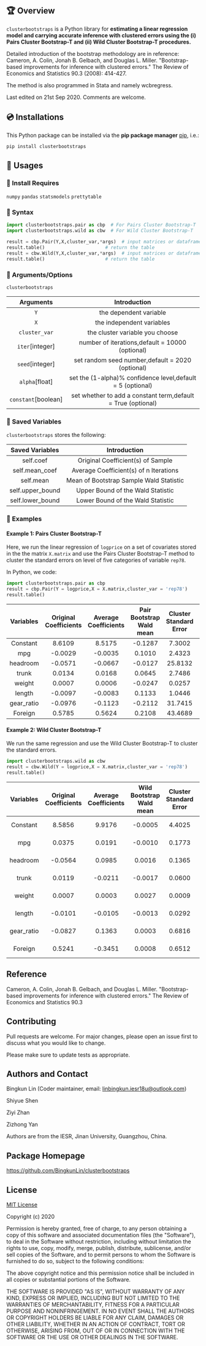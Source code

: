 ## 🏆 Overview

`clusterbootstraps` is a Python library for **estimating a linear regression model and carrying accurate inference with clustered errors using the (i) Pairs Cluster Bootstrap-T and (ii) Wild Cluster Bootstrap-T procedures.**

Detailed introduction of the bootstrap methodology are in reference: Cameron, A. Colin, Jonah B. Gelbach, and Douglas L. Miller. "Bootstrap-based improvements for inference with clustered errors." The Review of Economics and Statistics 90.3 (2008): 414-427.

The method is also programmed in Stata and namely wcbregress.

Last edited on 21st Sep 2020. Comments are welcome. 

## 💿 Installations

This Python package can be installed via the **pip package manager** [pip](https://pip.pypa.io/en/stable/), i.e.:

```bash
pip install clusterbootstraps
```


## 🎷 Usages

### 🎷 Install Requires
`numpy` `pandas`  `statsmodels` `prettytable`

### 🎷 Syntax
```python
import clusterbootstraps.pair as cbp  # For Pairs Cluster Bootstrap-T
import clusterbootstraps.wild as cbw  # For Wild Cluster Bootstrap-T

result = cbp.Pair(Y,X,cluster_var,*args)  # input matrices or dataframes
result.table()                      # return the table
result = cbw.Wild(Y,X,cluster_var,*args)  # input matrices or dataframes
result.table()                      # return the table
```         
### 🎷 Arguments/Options
`clusterbootstraps`

Arguments|Introduction
:---:|:---:
`Y`|the dependent variable
`X`|the independent variables
`cluster_var`|the cluster variable you choose
`iter`[integer]|number of iterations,default = 10000 (optional)
`seed`[integer]|set random seed number,default = 2020 (optional)
`alpha`[float]|set the (1-alpha)% confidence level,default = 5 (optional)
`constant`[boolean]|set whether to add a constant term,default = True (optional)

### 🎷 Saved Variables
`clusterbootstraps` stores the following:

Saved Variables|Introduction
:---:|:---:
self.coef|Original Coefficient(s) of Sample
self.mean_coef|Average Coefficient(s) of n Iterations
self.mean|Mean of Bootstrap Sample Wald Statistic
self.upper_bound|Upper Bound of the Wald Statistic
self.lower_bound|Lower Bound of the Wald Statistic

### 🎷 Examples

#### Example 1: Pairs Cluster Bootstrap-T
Here, we run the linear regression of `logprice` on a set of covariates stored in the the matrix `X.matrix` and use the Pairs Cluster Bootstrap-T method to cluster the standard errors on level of five categories of variable `rep78`. 

In Python, we code:

```python
import clusterbootstraps.pair as cbp
result = cbp.Pair(Y = logprice,X = X.matrix,cluster_var = 'rep78')
result.table() 
```
Variables  | Original Coefficients | Average Coefficients | Pair Bootstrap Wald mean | Cluster Standard Error | Confidence Interval 
:---:|:---:|:---:|:---:|:---:|:---:
Constant|8.6109|8.5175|-0.1287|7.3002|[-2.2901,0.5436] 
mpg|-0.0029|-0.0035|0.1010|2.4323|[-2.5909,1.3779]   
headroom|-0.0571|-0.0667|-0.0127|25.8132|[-1.2115,1.0439]  
trunk|0.0134|0.0168|0.0645|2.7486|[-0.4213,1.1609]   
weight|0.0007|0.0006|-0.0247|0.0257|[-1.6886,2.6269]   
length|-0.0097|-0.0083|0.1133|1.0446|[-0.4850,0.8579]   
gear_ratio|-0.0976|-0.1123|-0.2112|31.7415|[-1.0551,0.6560]   
Foreign|0.5785|0.5624|0.2108|43.4689|[-0.5486,1.3473]

#### Example 2: Wild Cluster Bootstrap-T
We run the same regression and use the Wild Cluster Bootstrap-T to cluster the standard errors.

```python
import clusterbootstraps.wild as cbw
result = cbw.Wild(Y = logprice,X = X.matrix,cluster_var = 'rep78')
result.table() 
```
Variables  | Original Coefficients | Average Coefficients | Wild Bootstrap Wald mean | Cluster Standard Error | Confidence Interval 
:---:|:---:|:---:|:---:|:---:|:---:
Constant|8.5856|9.9176|-0.0005|4.4025|[-0.4649, 0.4647] 
mpg|0.0375|0.0191|-0.0010|0.1773|[-0.4189, 0.4291]  
headroom|-0.0564|0.0985|0.0016|0.1365|[-0.3862, 0.3843]  
trunk|0.0119|-0.0211|-0.0017|0.0600|[-0.3365, 0.3335]   
weight|0.0007|0.0003|0.0027|0.0009|[-0.4297, 0.4361]  
length|-0.0101|-0.0105|-0.0013|0.0292|[-0.4131, 0.4112]  
gear_ratio|-0.0827|0.1363|0.0003|0.6816|[-0.4283, 0.4262]  
Foreign|0.5241|-0.3451|0.0008|0.6512|[-0.3800, 0.3930]  


## Reference
Cameron, A. Colin, Jonah B. Gelbach, and Douglas L. Miller. "Bootstrap-based improvements for inference with clustered errors." The Review of Economics and Statistics 90.3


## Contributing
Pull requests are welcome. For major changes, please open an issue first to discuss what you would like to change.

Please make sure to update tests as appropriate.

## Authors and Contact
Bingkun Lin (Coder maintainer, email: linbingkun.iesr18u@outlook.com)

Shiyue Shen 

Ziyi Zhan 

Zizhong Yan

Authors are from the IESR, Jinan University, Guangzhou, China.

## Package Homepage
https://github.com/BingkunLin/clusterbootstraps


## License
[MIT License](https://choosealicense.com/licenses/mit/)

Copyright (c) 2020 

Permission is hereby granted, free of charge, to any person obtaining a copy
of this software and associated documentation files (the "Software"), to deal
in the Software without restriction, including without limitation the rights
to use, copy, modify, merge, publish, distribute, sublicense, and/or sell
copies of the Software, and to permit persons to whom the Software is
furnished to do so, subject to the following conditions:

The above copyright notice and this permission notice shall be included in all
copies or substantial portions of the Software.

THE SOFTWARE IS PROVIDED "AS IS", WITHOUT WARRANTY OF ANY KIND, EXPRESS OR
IMPLIED, INCLUDING BUT NOT LIMITED TO THE WARRANTIES OF MERCHANTABILITY,
FITNESS FOR A PARTICULAR PURPOSE AND NONINFRINGEMENT. IN NO EVENT SHALL THE
AUTHORS OR COPYRIGHT HOLDERS BE LIABLE FOR ANY CLAIM, DAMAGES OR OTHER
LIABILITY, WHETHER IN AN ACTION OF CONTRACT, TORT OR OTHERWISE, ARISING FROM,
OUT OF OR IN CONNECTION WITH THE SOFTWARE OR THE USE OR OTHER DEALINGS IN THE
SOFTWARE.

